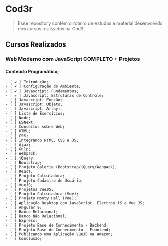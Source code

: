 #  Cod3r
> Esse repository contém o roteiro de estudos e material desenvolvido dos cursos realizados na Cod3t

## Cursos Realizados
### Web Moderno com JavaScript COMPLETO + Projetos
#### Conteúdo Programático;
    - [ ✔ ] Introdução;
    - [ ✔ ] Configuração do Ambiente;
    - [ ✔ ] Javascript: Fundamentos;
    - [ ✔ ] Javascript: Estruturas de Controle;
    - [ ] Javascript: Função;
    - [ ] Javascript: Objeto;
    - [ ] Javascript: Array;
    - [ ] Lista de Exercícios;
    - [ ] Node;
    - [ ] ESNext;
    - [ ] Conceitos sobre Web;
    - [ ] HTML;
    - [ ] CSS;
    - [ ] Integrando HTML, CSS e JS;
    - [ ] Ajax;
    - [ ] Gulp;
    - [ ] Webpack;
    - [ ] jQuery;
    - [ ] Bootstrap;
    - [ ] Projeto Galeria (Bootstrap/jQuery/Webpack);
    - [ ] React;
    - [ ] Projeto Calculadora;
    - [ ] Projeto Cadastro de Usuário;
    - [ ] VueJS;
    - [ ] Projetos VueJS;
    - [ ] Projeto Calculadora (Vue);
    - [ ] Projeto Monty Hall (Vue);
    - [ ] Aplicação Desktop com JavaScript, Electron JS e Vue JS;
    - [ ] Angular 9;
    - [ ] Banco Relacional;
    - [ ] Banco Não Relacional;
    - [ ] Express;
    - [ ] Projeto Base de Conhecimento - Backend;
    - [ ] Projeto Base de Conhecimento - Frontend;
    - [ ] Publicando uma Aplicação VueJS na Amazon;
    - [ ] Conclusão;
